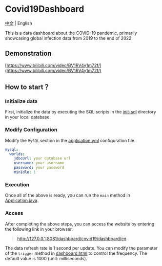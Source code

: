 # Covid19Dashboard
[中文](README.md) | English

This is a data dashboard about the COVID-19 pandemic, primarily showcasing global infection data from 2019 to the end of 2022.

## Demonstration
[https://www.bilibili.com/video/BV1RV4y1m72f/](https://www.bilibili.com/video/BV1RV4y1m72f/)

## How to start？
### Initialize data
First, initialize the data by executing the SQL scripts in the [init-sql](init-sql) directory in your local database.

### Modify Configuration
Modify the `MySQL` section in the [application.yml](src%2Fmain%2Fresources%2Fapplication.yml) configuration file.
```yaml
mysql:
  worlds:
    jdbcUrl: your database url
    username: your username
    password: your password
    minIdle: 1
```
### Execution
Once all of the above is ready, you can run the `main` method in [Application.java](src%2Fmain%2Fjava%2Fdemo%2Fcovid19%2Fdashboard%2FApplication.java).
### Access
After completing the above steps, you can access the website by entering the following link in your browser.
> http://127.0.0.1:8081/dashboard/covid19/dashboard/en

The data refresh rate is 1 second per update. You can modify the parameter of the `trigger` method in [dashboard.html](src%2Fmain%2Fresources%2Ftemplates%2Fdashboard.html) to control the frequency. The default value is 1000 (unit: milliseconds).